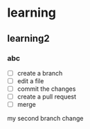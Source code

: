 # learning

## learning2

### abc

- [ ] create a branch
- [ ] edit a file
- [ ] commit the changes
- [ ] create a pull request
- [ ] merge 

my second branch change